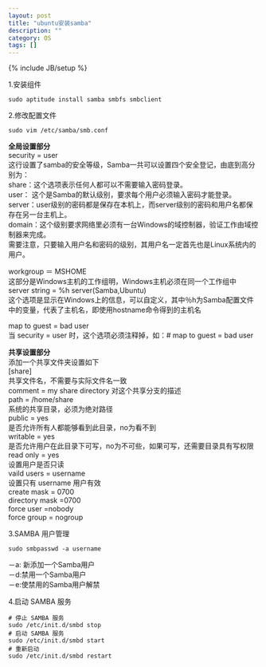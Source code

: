 ```yaml
---
layout: post
title: "ubuntu安装samba"
description: ""
category: OS
tags: []
---
```

{% include JB/setup %}

1.安装组件

	sudo aptitude install samba smbfs smbclient  

2.修改配置文件  

	sudo vim /etc/samba/smb.conf

__全局设置部分__  
security = user  
这行设置了samba的安全等级，Samba一共可以设置四个安全登记，由底到高分别为：  
share：这个选项表示任何人都可以不需要输入密码登录。  
user： 这个是Samba的默认级别，要求每个用户必须输入密码才能登录。  
server：user级别的密码都是保存在本机上，而server级别的密码和用户名都保存在另一台主机上。  
domain：这个级别要求网络里必须有一台Windows的域控制器，验证工作由域控制器来完成。  
需要注意，只要输入用户名和密码的级别，其用户名一定首先也是Linux系统内的用户。  
  
workgroup ＝ MSHOME  
这部分是Windows主机的工作组明，Windows主机必须在同一个工作组中  
server string = %h server(Samba,Ubuntu)  
这个选项是显示在Windows上的信息，可以自定义，其中％h为Samba配置文件中的变量，代表了主机名，即使用hostname命令得到的主机名  
  
map to guest = bad user  
当 security = user 时，这个选项必须注释掉，如：# map to guest = bad user  
  
__共享设置部分__  
添加一个共享文件夹设置如下  
[share]  
共享文件名，不需要与实际文件名一致  
comment = my share directory
对这个共享分支的描述  
path = /home/share  
系统的共享目录，必须为绝对路径  
public = yes  
是否允许所有人都能够看到此目录，no为看不到  
writable = yes  
是否允许用户在此目录下可写，no为不可些，如果可写，还需要目录具有写权限  
read only = yes  
设置用户是否只读  
vaild users = username  
设置只有 username 用户有效  
create mask = 0700  
directory mask =0700  
force user =nobody  
force group = nogroup  
  
3.SAMBA 用户管理  

	sudo smbpasswd -a username

－a: 新添加一个Samba用户  
－d:禁用一个Samba用户  
－e:使禁用的Samba用户解禁  
  
4.启动 SAMBA 服务  

	# 停止 SAMBA 服务
	sudo /etc/init.d/smbd stop
	# 启动 SAMBA 服务
	sudo /etc/init.d/smbd start
	# 重新启动
	sudo /etc/init.d/smbd restart

